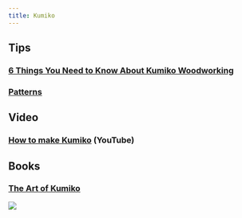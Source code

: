 ```yaml
---
title: Kumiko
---
```


## Tips
### [6 Things You Need to Know About Kumiko Woodworking](https://japanobjects.com/features/kumiko)
### [Patterns](http://www.kskdesign.com.au/publications/publications/kindle_shoji_01.html)
## Video
### [How to make Kumiko](https://www.youtube.com/watch?v=WKpPeDGMW-k) (YouTube)
## Books
### [The Art of Kumiko](https://www.amazon.com/Art-Kumiko-Matt-Kenney/dp/1951217241/ref=sr_1_1?dchild=1&keywords=kumiko&qid=1612735683&sr=8-1)
![](https://images-na.ssl-images-amazon.com/images/I/51bTNu9XlVL._SX398_BO1,204,203,200_.jpg)
###
